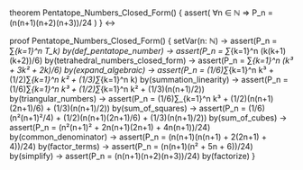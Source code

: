 theorem Pentatope_Numbers_Closed_Form() {
  assert(
    ∀n ∈ ℕ ⇒ P_n = (n(n+1)(n+2)(n+3))/24
  )
} ↔

proof Pentatope_Numbers_Closed_Form() {
  setVar(n: ℕ) →
  assert(P_n = ∑_{k=1}^n T_k) by(def_pentatope_number) →
  assert(P_n = ∑_{k=1}^n (k(k+1)(k+2))/6) by(tetrahedral_numbers_closed_form) →
  assert(P_n = ∑_{k=1}^n (k³ + 3k² + 2k)/6) by(expand_algebraic) →
  assert(P_n = (1/6)∑_{k=1}^n k³ + (1/2)∑_{k=1}^n k² + (1/3)∑_{k=1}^n k) by(summation_linearity) →
  assert(P_n = (1/6)∑_{k=1}^n k³ + (1/2)∑_{k=1}^n k² + (1/3)(n(n+1)/2)) by(triangular_numbers) →
  assert(P_n = (1/6)∑_{k=1}^n k³ + (1/2)(n(n+1)(2n+1)/6) + (1/3)(n(n+1)/2)) by(sum_of_squares) →
  assert(P_n = (1/6)(n²(n+1)²/4) + (1/2)(n(n+1)(2n+1)/6) + (1/3)(n(n+1)/2)) by(sum_of_cubes) →
  assert(P_n = (n²(n+1)² + 2n(n+1)(2n+1) + 4n(n+1))/24) by(common_denominator) →
  assert(P_n = (n(n+1)(n(n+1) + 2(2n+1) + 4))/24) by(factor_terms) →
  assert(P_n = (n(n+1)(n² + 5n + 6))/24) by(simplify) →
  assert(P_n = (n(n+1)(n+2)(n+3))/24) by(factorize)
}
